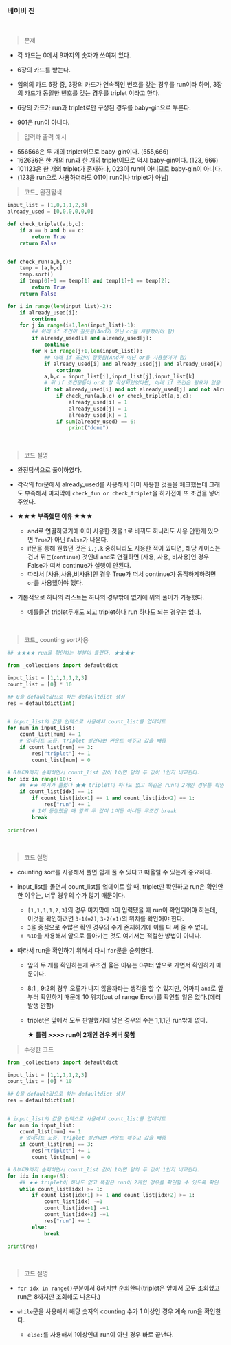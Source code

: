 ### 베이비 진

​    



> 문제

- 각 카드는 0에서 9까지의 숫자가 쓰여져 있다.

- 6장의 카드를 받는다.

- 임의의 카드 6장 중, 3장의 카드가 연속적인 번호를 갖는 경우를 run이라 하며, 3장의 카드가 동일한 번호를 갖는 경우를 triplet 이라고 한다.

- 6장의 카드가 run과 triplet로만 구성된 경우를 baby-gin으로 부른다.

- 901은 run이 아니다.    

  

> 입력과 출력 예시 

- 556566은 두 개의 triplet이므로 baby-gin이다. (555,666)
- 162636은 한 개의 run과 한 개의 triplet이므로 역시 baby-gin이다. (123, 666)
- 101123은 한 개의 triplet가 존재하나, 023이 run이 아니므로 baby-gin이 아니다.
- (123을 run으로 사용하더라도 011이 run이나 triplet가 아님)



> 코드_ 완전탐색

```python
input_list = [1,0,1,1,2,3]
already_used = [0,0,0,0,0,0]

def check_triplet(a,b,c):
    if a == b and b == c:
        return True
    return False


def check_run(a,b,c):
    temp = [a,b,c]
    temp.sort()
    if temp[0]+1 == temp[1] and temp[1]+1 == temp[2]:
        return True
    return False

for i in range(len(input_list)-2):
    if already_used[i]:
        continue
    for j in range(i+1,len(input_list)-1):
        ## 아래 if 조건이 잘못됨(And가 아닌 or을 사용했어야 함)
        if already_used[i] and already_used[j]:
            continue
        for k in range(j+1,len(input_list)):
            ## 아래 if 조건이 잘못됨(And가 아닌 or을 사용했어야 함)
            if already_used[i] and already_used[j] and already_used[k]:
                continue
            a,b,c = input_list[i],input_list[j],input_list[k]
            # 위 if 조건문들이 or로 잘 작성되었었다면, 아래 if 조건은 필요가 없음
            if not already_used[i] and not already_used[j] and not already_used[k]:
                if check_run(a,b,c) or check_triplet(a,b,c):
                    already_used[i] = 1
                    already_used[j] = 1
                    already_used[k] = 1
                if sum(already_used) == 6:
                    print("done")
```

​    

> 코드 설명

* 완전탐색으로 풀이하였다.
* 각각의 for문에서 already_used를 사용해서 이미 사용한 것들을 체크했는데 그래도 부족해서 마지막에 `check_fun or check_triplet`을 하기전에 또 조건을 넣어주었다.
* **★★★ 부족했던 이유 ★★★**
  * and로 연결하였기에 이미 사용한 것을 `1`로 바꿔도 하나라도 사용 안한게 있으면 `True`가 아닌 `False`가 나온다.
  * if문을 통해 원했던 것은 `i,j,k` 중하나라도 사용한 적이 있다면, 해당 케이스는 건너 뛰는(`continue`) 것인데 `and`로 연결하면 [사용, 사용, 비사용]인 경우 False가 떠서 continue가 실행이 안된다.
  * 따라서 [사용,사용,비사용]인 경우 True가 떠서 continue가 동작하게하려면 `or`를 사용했어야 했다.

* 기본적으로 하나의 리스트는 하나의 경우밖에 없기에 위의 풀이가 가능했다.
  * 예를들면 triplet두개도 되고 triplet하나 run 하나도 되는 경우는 없다.

​     



> 코드_ counting sort사용

```python
## ★★★★ run을 확인하는 부분이 틀렸다. ★★★★

from _collections import defaultdict

input_list = [1,1,1,1,2,3]
count_list = [0] * 10

## 0을 default값으로 하는 defaultdict 생성
res = defaultdict(int)


# input_list의 값을 인덱스로 사용해서 count_list를 업데이트
for num in input_list:
    count_list[num] += 1
    # 업데이트 도중, triplet 발견되면 카운트 해주고 값을 빼줌
    if count_list[num] == 3:
        res["triplet"] += 1
        count_list[num] = 0

# 0부터9까지 순회하면서 count_list 값이 1이면 앞의 두 값이 1인지 비교한다.
for idx in range(10):
    ## ★★ 여기가 틀렸다 ★★ triplet이 하나도 없고 똑같은 run이 2개인 경우를 확인 못한다.
    if count_list[idx] == 1:
        if count_list[idx+1] == 1 and count_list[idx+2] == 1:
            res["run"] += 1
        # 1이 등장했을 때 앞의 두 값이 1이든 아니든 무조건 break
        break
        
print(res)
```

​     



> 코드 설명

* counting sort를 사용해서 풀면 쉽게 풀 수 있다고 떠올릴 수 있는게 중요하다.
* input_list를 돌면서 count_list를 업데이트 할 때, triplet만 확인하고 run은 확인안한 이유는, 너무 경우의 수가 많기 때문이다. 
  * `[1,1,1,1,2,3]`의 경우 마지막에 `3`이 입력됐을 때 run이 확인되어야 하는데, 이것을 확인하려면 `3-1(=2)`, `3-2(=1)`의 위치를 확인해야 한다. 
  * `3`을 중심으로 수많은 확인 경우의 수가 존재하기에 이를 다 써 줄 수 없다.
  * `%10`을 사용해서 앞으로 돌아가는 것도 여기서는 적절한 방법이 아니다.

* 따라서 run을 확인하기 위해서 다시 `for`문을 순회한다.

  * 앞의 두 개를 확인하는게 무조건 옳은 이유는 0부터 앞으로 가면서 확인하기 때문이다.

  * 8:1 , 9:2의 경우 오류가 나지 않을까라는 생각을 할 수 있지만, 어짜피 `and`로 앞부터 확인하기 때문에 10 위치(out of range Error)를 확인할 일은 없다.(에러 발생 안함)

  * triplet은 앞에서 모두 판별했기에 남은 경우의 수는 1,1,1인 run밖에 없다.

    ★ **틀림 >>>> run이 2개인 경우 커버 못함**





> 수정한 코드

```python
from _collections import defaultdict

input_list = [1,1,1,1,2,3]
count_list = [0] * 10

## 0을 default값으로 하는 defaultdict 생성
res = defaultdict(int)


# input_list의 값을 인덱스로 사용해서 count_list를 업데이트
for num in input_list:
    count_list[num] += 1
    # 업데이트 도중, triplet 발견되면 카운트 해주고 값을 빼줌
    if count_list[num] == 3:
        res["triplet"] += 1
        count_list[num] = 0

# 0부터9까지 순회하면서 count_list 값이 1이면 앞의 두 값이 1인지 비교한다.
for idx in range(8):
    ## ★★ triplet이 하나도 없고 똑같은 run이 2개인 경우를 확인할 수 있도록 확인
    while count_list[idx] >= 1:
        if count_list[idx+1] >= 1 and count_list[idx+2] >= 1:
            count_list[idx] -=1
            count_list[idx+1] -=1
            count_list[idx+2] -=1
            res["run"] += 1
        else:
            break

print(res)
```

​     

> 코드 설명

* `for idx in range()`부분에서 8까지만 순회한다(triplet은 앞에서 모두 조회했고 run은 8까지만 조회해도 나온다.)

* `while`문을 사용해서 해당 숫자의 counting 수가 1 이상인 경우 계속 run을 확인한다.

  * `else:`를 사용해서 1이상인데 run이 아닌 경우 바로 끝낸다.

  